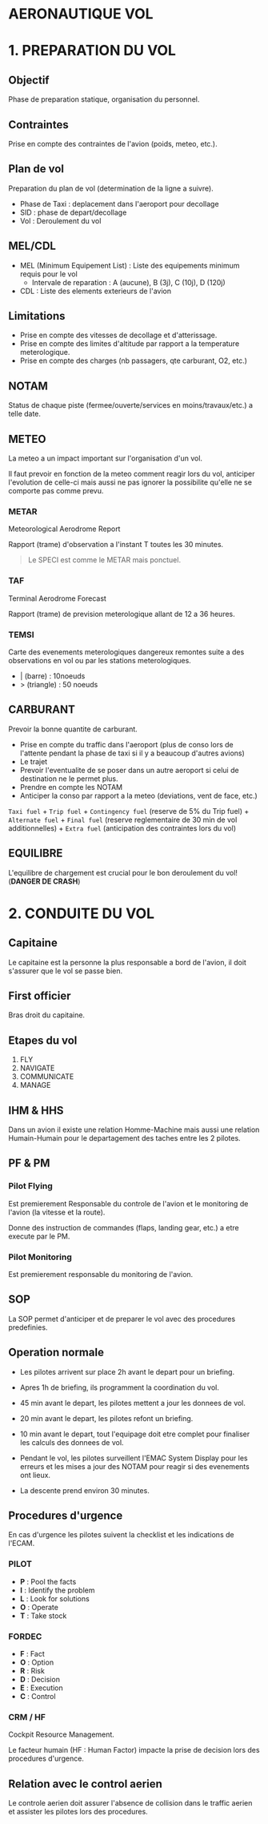 # AERONAUTIQUE VOL

# 1. PREPARATION DU VOL

## Objectif

Phase de preparation statique, organisation du personnel.

## Contraintes

Prise en compte des contraintes de l'avion (poids, meteo, etc.).

## Plan de vol

Preparation du plan de vol (determination de la ligne a suivre).

- Phase de Taxi : deplacement dans l'aeroport pour decollage
- SID : phase de depart/decollage
- Vol : Deroulement du vol

## MEL/CDL

- MEL (Minimum Equipement List) : Liste des equipements minimum requis pour le vol
  - Intervale de reparation : A (aucune), B (3j), C (10j), D (120j) 
- CDL : Liste des elements exterieurs de l'avion

## Limitations

- Prise en compte des vitesses de decollage et d'atterissage.
- Prise en compte des limites d'altitude par rapport a la temperature meterologique.
- Prise en compte des charges (nb passagers, qte carburant, O2, etc.)

## NOTAM

Status de chaque piste (fermee/ouverte/services en moins/travaux/etc.) a telle date.

## METEO

La meteo a un impact important sur l'organisation d'un vol.

Il faut prevoir en fonction de la meteo comment reagir lors du vol, anticiper l'evolution de celle-ci mais aussi ne pas ignorer la possibilite qu'elle ne se comporte pas comme prevu.

### METAR

Meteorological Aerodrome Report

Rapport (trame) d'observation a l'instant T toutes les 30 minutes.

> Le SPECI est comme le METAR mais ponctuel.

### TAF

Terminal Aerodrome Forecast

Rapport (trame) de prevision meterologique allant de 12 a 36 heures.

### TEMSI

Carte des evenements meterologiques dangereux remontes suite a des observations en vol ou par les stations meterologiques.

- |  (barre) : 10noeuds  
- \> (triangle) : 50 noeuds

## CARBURANT

Prevoir la bonne quantite de carburant.

- Prise en compte du traffic dans l'aeroport (plus de conso lors de l'attente pendant la phase de taxi si il y a beaucoup d'autres avions)
- Le trajet
- Prevoir l'eventualite de se poser dans un autre aeroport si celui de destination ne le permet plus.
- Prendre en compte les NOTAM
- Anticiper la conso par rapport a la meteo (deviations, vent de face, etc.)

`Taxi fuel` + `Trip fuel` + `Contingency fuel` (reserve de 5% du Trip fuel) + `Alternate fuel` + `Final fuel` (reserve reglementaire de 30 min de vol additionnelles) + `Extra fuel` (anticipation des contraintes lors du vol)

## EQUILIBRE

L'equilibre de chargement est crucial pour le bon deroulement du vol! (**DANGER DE CRASH**)


# 2. CONDUITE DU VOL

## Capitaine

Le capitaine est la personne la plus responsable a bord de l'avion, il doit s'assurer que le vol se passe bien.

## First officier

Bras droit du capitaine.

## Etapes du vol

1. FLY
2. NAVIGATE
3. COMMUNICATE
4. MANAGE

## IHM & HHS

Dans un avion il existe une relation Homme-Machine mais aussi une relation Humain-Humain pour le departagement des taches entre les 2 pilotes.

## PF & PM

### Pilot Flying

Est premierement Responsable du controle de l'avion et le monitoring de l'avion (la vitesse et la route).

Donne des instruction de commandes (flaps, landing gear, etc.) a etre execute par le PM.

### Pilot Monitoring

Est premierement responsable du monitoring de l'avion.

## SOP

La SOP permet d'anticiper et de preparer le vol avec des procedures predefinies.

## Operation normale

- Les pilotes arrivent sur place 2h avant le depart pour un briefing.

- Apres 1h de briefing, ils programment la coordination du vol.

- 45 min avant le depart, les pilotes mettent a jour les donnees de vol.

- 20 min avant le depart, les pilotes refont un briefing.

- 10 min avant le depart, tout l'equipage doit etre complet pour finaliser les calculs des donnees de vol.

- Pendant le vol, les pilotes surveillent l'EMAC System Display pour les erreurs et les mises a jour des NOTAM pour reagir si des evenements ont lieux.

- La descente prend environ 30 minutes.

## Procedures d'urgence

En cas d'urgence les pilotes suivent la checklist et les indications de l'ECAM. 

### PILOT

- **P** : Pool the facts
- **I** : Identify the problem
- **L** : Look for solutions
- **O** : Operate
- **T** : Take stock

### FORDEC

- **F** : Fact
- **O** : Option
- **R** : Risk
- **D** : Decision
- **E** : Execution
- **C** : Control

### CRM / HF

Cockpit Resource Management.

Le facteur humain (HF : Human Factor) impacte la prise de decision lors des procedures d'urgence.

## Relation avec le control aerien

Le controle aerien doit assurer l'absence de collision dans le traffic aerien et assister les pilotes lors des procedures.

